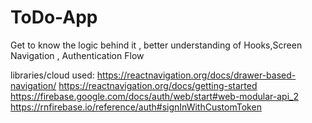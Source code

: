 # ToDo-App
Get to know the logic behind it , better understanding of Hooks,Screen Navigation , Authentication Flow

libraries/cloud used:
https://reactnavigation.org/docs/drawer-based-navigation/
https://reactnavigation.org/docs/getting-started
https://firebase.google.com/docs/auth/web/start#web-modular-api_2
https://rnfirebase.io/reference/auth#signInWithCustomToken
